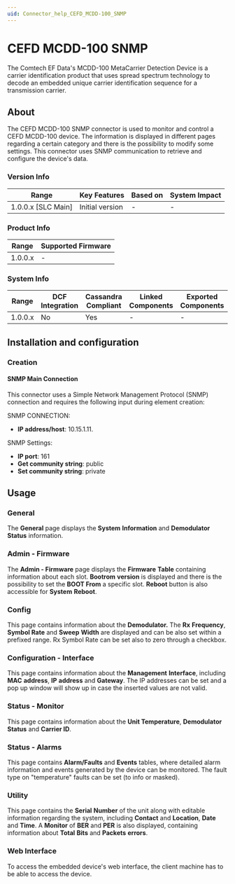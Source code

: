 ```yaml
---
uid: Connector_help_CEFD_MCDD-100_SNMP
---
```


# CEFD MCDD-100 SNMP

The Comtech EF Data's MCDD-100 MetaCarrier Detection Device is a carrier identification product that uses spread spectrum technology to decode an embedded unique carrier identification sequence for a transmission carrier.

## About

The CEFD MCDD-100 SNMP connector is used to monitor and control a CEFD MCDD-100 device. The information is displayed in different pages regarding a certain category and there is the possibility to modify some settings. This connector uses SNMP communication to retrieve and configure the device's data.

### Version Info

| Range                | Key Features     | Based on     | System Impact     |
|----------------------|------------------|--------------|-------------------|
| 1.0.0.x [SLC Main]   | Initial version  | -            | -                 |

### Product Info

| Range     | Supported Firmware     |
|-----------|------------------------|
| 1.0.0.x   | -                      |

### System Info

| Range     | DCF Integration     | Cassandra Compliant     | Linked Components     | Exported Components     |
|-----------|---------------------|-------------------------|-----------------------|-------------------------|
| 1.0.0.x   | No                  | Yes                     | -                     | -                       |

## Installation and configuration

### Creation

#### SNMP Main Connection

This connector uses a Simple Network Management Protocol (SNMP) connection and requires the following input during element creation:

SNMP CONNECTION:

- **IP address/host**: 10.15.1.11.

SNMP Settings:

- **IP port**: 161
- **Get community string**: public
- **Set community string**: private

## Usage

### General

The **General** page displays the **System** **Information** and **Demodulator Status** information.

### Admin - Firmware

The **Admin - Firmware** page displays the **Firmware** **Table** containing information about each slot. **Bootrom** **version** is displayed and there is the possibility to set the **BOOT From** a specific slot. **Reboot** button is also accessible for **System** **Reboot**.

### Config

This page contains information about the **Demodulator.** The **Rx** **Frequency**, **Symbol Rate** and **Sweep** **Width** are displayed and can be also set within a prefixed range. Rx Symbol Rate can be set also to zero through a checkbox.

### Configuration - Interface

This page contains information about the **Management** **Interface**, including **MAC** **address**, **IP** **address** and **Gateway**. The IP addresses can be set and a pop up window will show up in case the inserted values are not valid.

### Status - Monitor

This page contains information about the **Unit Temperature**, **Demodulator Status** and **Carrier ID**.

### Status - Alarms

This page contains **Alarm/Faults** and **Events** tables, where detailed alarm information and events generated by the device can be monitored. The fault type on "temperature" faults can be set (to info or masked).

### Utility

This page contains the **Serial** **Number** of the unit along with editable information regarding the system, including **Contact** and **Location**, **Date** and **Time**. A **Monitor** of **BER** and **PER** is also displayed, containing information about **Total** **Bits** and **Packets** **errors**.

### Web Interface

To access the embedded device's web interface, the client machine has to be able to access the device.
